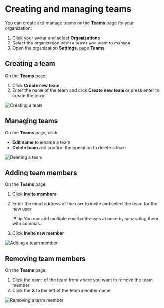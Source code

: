 # Creating and managing teams

You can create and manage teams on the **Teams** page for your organization:

1.  Click your avatar and select **Organizations**
1.  Select the organization whose teams you want to manage
1.  Open the organization **Settings**, page **Teams**

## Creating a team

On the **Teams** page:

1.  Click **Create new team**
1.  Enter the name of the team and click **Create new team** or press enter to create the team

![Creating a team](images/team-create.gif)

## Managing teams

On the **Teams** page, click:

-   **Edit name** to rename a team
-   **Delete team** and confirm the operation to delete a team

![Deleting a team](images/team-delete.gif)

## Adding team members

On the **Teams** page:

1.  Click **Invite members**
1.  Enter the email address of the user to invite and select the team for the new user

    !!! tip
        You can add multiple email addresses at once by separating them with commas.

1.  Click **Invite new member**

![Adding a team member](images/team-add-member.gif)

## Removing team members

On the **Teams** page:

1.  Click the name of the team from where you want to remove the team member
1.  Click the **X** to the left of the team member name

![Removing a team member](images/team-remove-member.gif)
